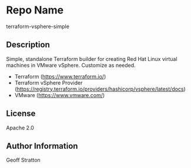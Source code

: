 Repo Name
=========
terraform-vsphere-simple

Description
---------------
Simple, standalone Terraform builder for creating Red Hat Linux virtual machines in VMware vSphere. Customize as needed.

* Terraform (https://www.terraform.io/)
* Terraform vSphere Provider (https://registry.terraform.io/providers/hashicorp/vsphere/latest/docs)
* VMware (https://www.vmware.com/)

License
-------
Apache 2.0

Author Information
------------------
Geoff Stratton
